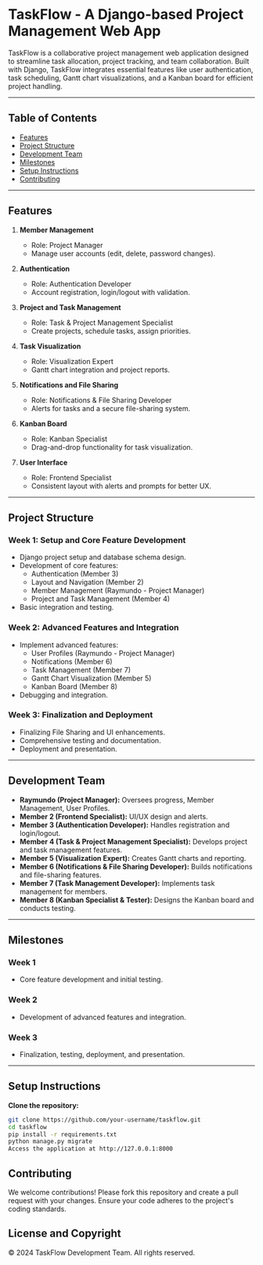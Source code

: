 # TaskFlow - A Django-based Project Management Web App

TaskFlow is a collaborative project management web application designed to streamline task allocation, project tracking, and team collaboration. Built with Django, TaskFlow integrates essential features like user authentication, task scheduling, Gantt chart visualizations, and a Kanban board for efficient project handling.

---

## Table of Contents

- [Features](#features)
- [Project Structure](#project-structure)
- [Development Team](#development-team)
- [Milestones](#milestones)
- [Setup Instructions](#setup-instructions)
- [Contributing](#contributing)

---

## Features

1. **Member Management**  
   - Role: Project Manager  
   - Manage user accounts (edit, delete, password changes).

2. **Authentication**  
   - Role: Authentication Developer  
   - Account registration, login/logout with validation.

3. **Project and Task Management**  
   - Role: Task & Project Management Specialist  
   - Create projects, schedule tasks, assign priorities.

4. **Task Visualization**  
   - Role: Visualization Expert  
   - Gantt chart integration and project reports.

5. **Notifications and File Sharing**  
   - Role: Notifications & File Sharing Developer  
   - Alerts for tasks and a secure file-sharing system.

6. **Kanban Board**  
   - Role: Kanban Specialist  
   - Drag-and-drop functionality for task visualization.

7. **User Interface**  
   - Role: Frontend Specialist  
   - Consistent layout with alerts and prompts for better UX.

---

## Project Structure

### Week 1: Setup and Core Feature Development
- Django project setup and database schema design.
- Development of core features:
  - Authentication (Member 3)
  - Layout and Navigation (Member 2)
  - Member Management (Raymundo - Project Manager)
  - Project and Task Management (Member 4)
- Basic integration and testing.

### Week 2: Advanced Features and Integration
- Implement advanced features:
  - User Profiles (Raymundo - Project Manager)
  - Notifications (Member 6)
  - Task Management (Member 7)
  - Gantt Chart Visualization (Member 5)
  - Kanban Board (Member 8)
- Debugging and integration.

### Week 3: Finalization and Deployment
- Finalizing File Sharing and UI enhancements.
- Comprehensive testing and documentation.
- Deployment and presentation.

---

## Development Team

- **Raymundo (Project Manager):** Oversees progress, Member Management, User Profiles.
- **Member 2 (Frontend Specialist):** UI/UX design and alerts.
- **Member 3 (Authentication Developer):** Handles registration and login/logout.
- **Member 4 (Task & Project Management Specialist):** Develops project and task management features.
- **Member 5 (Visualization Expert):** Creates Gantt charts and reporting.
- **Member 6 (Notifications & File Sharing Developer):** Builds notifications and file-sharing features.
- **Member 7 (Task Management Developer):** Implements task management for members.
- **Member 8 (Kanban Specialist & Tester):** Designs the Kanban board and conducts testing.

---

## Milestones

### Week 1
- Core feature development and initial testing.

### Week 2
- Development of advanced features and integration.

### Week 3
- Finalization, testing, deployment, and presentation.

---

## Setup Instructions

**Clone the repository:**
   ```bash
   git clone https://github.com/your-username/taskflow.git
   cd taskflow
   pip install -r requirements.txt
   python manage.py migrate
   Access the application at http://127.0.0.1:8000
```

## Contributing
We welcome contributions! Please fork this repository and create a pull request with your changes. Ensure your code adheres to the project's coding standards.

## License and Copyright
© 2024 TaskFlow Development Team. All rights reserved.
